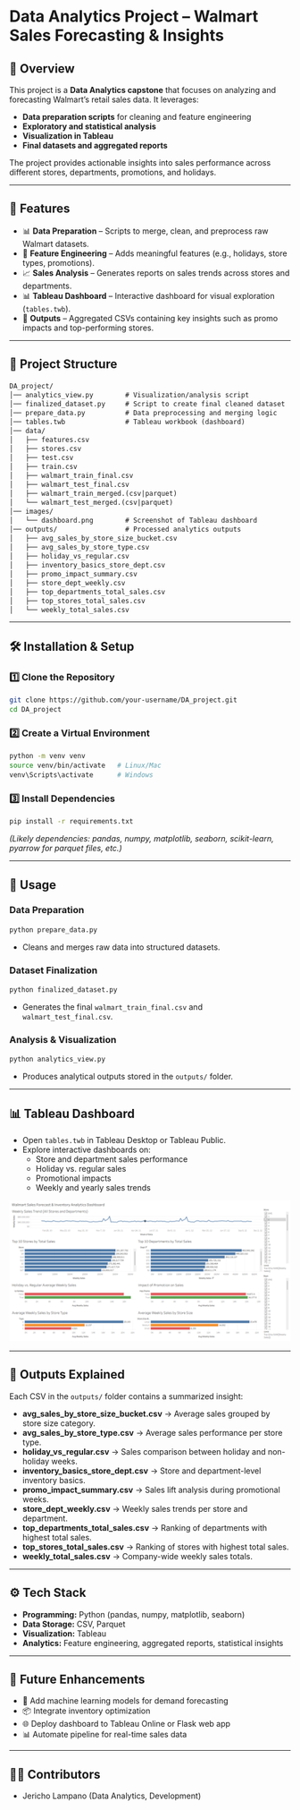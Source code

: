 # Data Analytics Project – Walmart Sales Forecasting & Insights

## 📌 Overview
This project is a **Data Analytics capstone** that focuses on analyzing and forecasting Walmart’s retail sales data. It leverages:
- **Data preparation scripts** for cleaning and feature engineering
- **Exploratory and statistical analysis**
- **Visualization in Tableau**
- **Final datasets and aggregated reports**

The project provides actionable insights into sales performance across different stores, departments, promotions, and holidays.

---

## 🚀 Features
- 📊 **Data Preparation** – Scripts to merge, clean, and preprocess raw Walmart datasets.
- 🧮 **Feature Engineering** – Adds meaningful features (e.g., holidays, store types, promotions).
- 📈 **Sales Analysis** – Generates reports on sales trends across stores and departments.
- 📊 **Tableau Dashboard** – Interactive dashboard for visual exploration (`tables.twb`).
- 📂 **Outputs** – Aggregated CSVs containing key insights such as promo impacts and top-performing stores.

---

## 📂 Project Structure
```
DA_project/
│── analytics_view.py        # Visualization/analysis script
│── finalized_dataset.py     # Script to create final cleaned dataset
│── prepare_data.py          # Data preprocessing and merging logic
│── tables.twb               # Tableau workbook (dashboard)
│── data/
│   ├── features.csv
│   ├── stores.csv
│   ├── test.csv
│   ├── train.csv
│   ├── walmart_train_final.csv
│   ├── walmart_test_final.csv
│   ├── walmart_train_merged.(csv|parquet)
│   └── walmart_test_merged.(csv|parquet)
│── images/
│   └── dashboard.png        # Screenshot of Tableau dashboard
│── outputs/                 # Processed analytics outputs
│   ├── avg_sales_by_store_size_bucket.csv
│   ├── avg_sales_by_store_type.csv
│   ├── holiday_vs_regular.csv
│   ├── inventory_basics_store_dept.csv
│   ├── promo_impact_summary.csv
│   ├── store_dept_weekly.csv
│   ├── top_departments_total_sales.csv
│   ├── top_stores_total_sales.csv
│   └── weekly_total_sales.csv
```

---

## 🛠️ Installation & Setup

### 1️⃣ Clone the Repository
```bash
git clone https://github.com/your-username/DA_project.git
cd DA_project
```

### 2️⃣ Create a Virtual Environment
```bash
python -m venv venv
source venv/bin/activate   # Linux/Mac
venv\Scripts\activate      # Windows
```

### 3️⃣ Install Dependencies
```bash
pip install -r requirements.txt
```

*(Likely dependencies: pandas, numpy, matplotlib, seaborn, scikit-learn, pyarrow for parquet files, etc.)*

---

## 📸 Usage

### Data Preparation
```bash
python prepare_data.py
```
- Cleans and merges raw data into structured datasets.

### Dataset Finalization
```bash
python finalized_dataset.py
```
- Generates the final `walmart_train_final.csv` and `walmart_test_final.csv`.

### Analysis & Visualization
```bash
python analytics_view.py
```
- Produces analytical outputs stored in the `outputs/` folder.

---

## 📊 Tableau Dashboard
- Open `tables.twb` in Tableau Desktop or Tableau Public.
- Explore interactive dashboards on:
  - Store and department sales performance
  - Holiday vs. regular sales
  - Promotional impacts
  - Weekly and yearly sales trends

![Dashboard Preview](images/dashboard.png)

---

## 📂 Outputs Explained
Each CSV in the `outputs/` folder contains a summarized insight:

- **avg_sales_by_store_size_bucket.csv** → Average sales grouped by store size category.
- **avg_sales_by_store_type.csv** → Average sales performance per store type.
- **holiday_vs_regular.csv** → Sales comparison between holiday and non-holiday weeks.
- **inventory_basics_store_dept.csv** → Store and department-level inventory basics.
- **promo_impact_summary.csv** → Sales lift analysis during promotional weeks.
- **store_dept_weekly.csv** → Weekly sales trends per store and department.
- **top_departments_total_sales.csv** → Ranking of departments with highest total sales.
- **top_stores_total_sales.csv** → Ranking of stores with highest total sales.
- **weekly_total_sales.csv** → Company-wide weekly sales totals.

---

## ⚙️ Tech Stack
- **Programming:** Python (pandas, numpy, matplotlib, seaborn)
- **Data Storage:** CSV, Parquet
- **Visualization:** Tableau
- **Analytics:** Feature engineering, aggregated reports, statistical insights

---

## 📌 Future Enhancements
- 🔮 Add machine learning models for demand forecasting
- 📦 Integrate inventory optimization
- 🌐 Deploy dashboard to Tableau Online or Flask web app
- 📊 Automate pipeline for real-time sales data

---

## 👨‍💻 Contributors
- Jericho Lampano (Data Analytics, Development)

